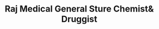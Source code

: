 ---
title: "Raj Medical General Sture Chemist& Druggist"
url: /mumbai/raj-medical-general-sture-chemistund-druggist/
shop: Sanitätshaus
---